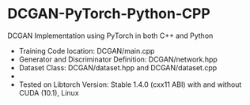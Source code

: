 # DCGAN-PyTorch-Python-CPP

DCGAN Implementation using PyTorch in both C++ and Python

- Training Code location: DCGAN/main.cpp
- Generator and Discriminator Definition: DCGAN/network.hpp
- Dataset Class: DCGAN/dataset.hpp and DCGAN/dataset.cpp
-
- Tested on Libtorch Version: Stable 1.4.0 (cxx11 ABI) with and without CUDA (10.1), Linux
